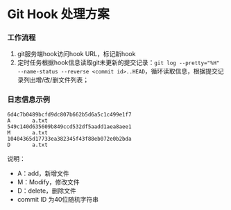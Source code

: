 # Git Hook 处理方案

### 工作流程

1. git服务端hook访问hook URL，标记新hook
2. 定时任务根据hook信息读取git未更新的提交记录：`git log --pretty="%H"  --name-status --reverse <commit id>..HEAD`，循环读取信息，根据提交记录列出增/改/删文件列表；


### 日志信息示例
```
6d4c7b0489bcfd9dc807b662b5d6a5c1c499e1f7
A       a.txt
549c140d635609b849ccd532df5aadd1aea8aee1
M       a.txt
10404365d17733ea382345f43f88eb072e0b2bda
D       a.txt
```
说明：
+ A：add，新增文件
+ M：Modify，修改文件
+ D：delete，删除文件
+ commit ID 为40位随机字符串



